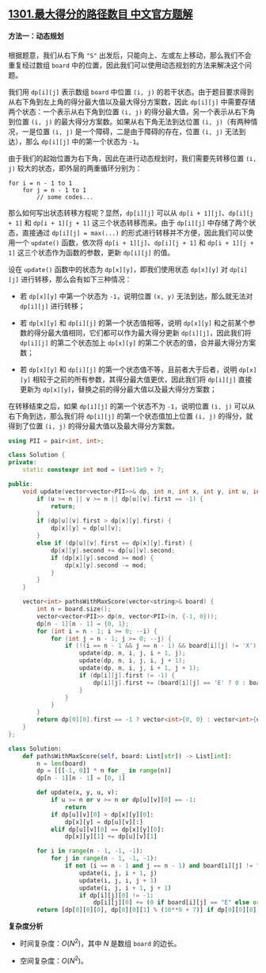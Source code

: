 ## [1301.最大得分的路径数目 中文官方题解](https://leetcode.cn/problems/number-of-paths-with-max-score/solutions/100000/zui-da-de-fen-de-lu-jing-shu-mu-by-leetcode-soluti)

#### 方法一：动态规划

根据题意，我们从右下角 `"S"` 出发后，只能向上、左或左上移动，那么我们不会重复经过数组 `board` 中的位置，因此我们可以使用动态规划的方法来解决这个问题。

我们用 `dp[i][j]` 表示数组 `board` 中位置 `(i, j)` 的若干状态。由于题目要求得到从右下角到左上角的得分最大值以及最大得分方案数，因此 `dp[i][j]` 中需要存储两个状态：一个表示从右下角到位置 `(i, j)` 的得分最大值，另一个表示从右下角到位置 `(i, j)` 的最大得分方案数。如果从右下角无法到达位置 `(i, j)`（有两种情况，一是位置 `(i, j)` 是一个障碍，二是由于障碍的存在，位置 `(i, j)` 无法到达），那么 `dp[i][j]` 中的第一个状态为 `-1`。

由于我们的起始位置为右下角，因此在进行动态规划时，我们需要先转移位置 `(i, j)` 较大的状态，即外层的两重循环分别为：

```
for i = n - 1 to 1
    for j = n - 1 to 1
        // some codes...
```

那么如何写出状态转移方程呢？显然，`dp[i][j]` 可以从 `dp[i + 1][j]`、`dp[i][j + 1]` 和 `dp[i + 1][j + 1]` 这三个状态转移而来。由于 `dp[i][j]` 中存储了两个状态，直接通过 `dp[i][j] = max(...)` 的形式进行转移并不方便，因此我们可以使用一个 `update()` 函数，依次将 `dp[i + 1][j]`、`dp[i][j + 1]` 和 `dp[i + 1][j + 1]` 这三个状态作为函数的参数，更新 `dp[i][j]` 的值。

设在 `update()` 函数中的状态为 `dp[x][y]`，即我们使用状态 `dp[x][y]` 对 `dp[i][j]` 进行转移，那么会有如下三种情况：

- 若 `dp[x][y]` 中第一个状态为 `-1`，说明位置 `(x, y)` 无法到达，那么就无法对 `dp[i][j]` 进行转移；

- 若 `dp[x][y]` 和 `dp[i][j]` 的第一个状态值相等，说明 `dp[x][y]` 和之前某个参数的得分最大值相同，它们都可以作为最大得分更新 `dp[i][j]`，因此我们将 `dp[i][j]` 的第二个状态加上 `dp[x][y]` 的第二个状态的值，合并最大得分方案数；

- 若 `dp[x][y]` 和 `dp[i][j]` 的第一个状态值不等，且前者大于后者，说明 `dp[x][y]` 相较于之前的所有参数，其得分最大值更优，因此我们将 `dp[i][j]` 直接更新为 `dp[x][y]`，替换之前的得分最大值以及最大得分方案数；

在转移结束之后，如果 `dp[i][j]` 的第一个状态不为 `-1`，说明位置 `(i, j)` 可以从右下角到达，那么我们将 `dp[i][j]` 的第一个状态值加上位置 `(i, j)` 的得分，就得到了位置 `(i, j)` 的得分最大值以及最大得分方案数。

```C++ [sol1-C++]
using PII = pair<int, int>;

class Solution {
private:
    static constexpr int mod = (int)1e9 + 7;

public:
    void update(vector<vector<PII>>& dp, int n, int x, int y, int u, int v) {
        if (u >= n || v >= n || dp[u][v].first == -1) {
            return;
        }
        if (dp[u][v].first > dp[x][y].first) {
            dp[x][y] = dp[u][v];
        }
        else if (dp[u][v].first == dp[x][y].first) {
            dp[x][y].second += dp[u][v].second;
            if (dp[x][y].second >= mod) {
                dp[x][y].second -= mod;
            }
        }
    }

    vector<int> pathsWithMaxScore(vector<string>& board) {
        int n = board.size();
        vector<vector<PII>> dp(n, vector<PII>(n, {-1, 0}));
        dp[n - 1][n - 1] = {0, 1};
        for (int i = n - 1; i >= 0; --i) {
            for (int j = n - 1; j >= 0; --j) {
                if (!(i == n - 1 && j == n - 1) && board[i][j] != 'X') {
                    update(dp, n, i, j, i + 1, j);
                    update(dp, n, i, j, i, j + 1);
                    update(dp, n, i, j, i + 1, j + 1);
                    if (dp[i][j].first != -1) {
                        dp[i][j].first += (board[i][j] == 'E' ? 0 : board[i][j] - '0');
                    }
                }
            }
        }
        return dp[0][0].first == -1 ? vector<int>{0, 0} : vector<int>{dp[0][0].first, dp[0][0].second};
    }
};
```

```Python [sol1-Python3]
class Solution:
    def pathsWithMaxScore(self, board: List[str]) -> List[int]:
        n = len(board)
        dp = [[[-1, 0]] * n for _ in range(n)]
        dp[n - 1][n - 1] = [0, 1]

        def update(x, y, u, v):
            if u >= n or v >= n or dp[u][v][0] == -1:
                return
            if dp[u][v][0] > dp[x][y][0]:
                dp[x][y] = dp[u][v][:]
            elif dp[u][v][0] == dp[x][y][0]:
                dp[x][y][1] += dp[u][v][1]

        for i in range(n - 1, -1, -1):
            for j in range(n - 1, -1, -1):
                if not (i == n - 1 and j == n - 1) and board[i][j] != "X":
                    update(i, j, i + 1, j)
                    update(i, j, i, j + 1)
                    update(i, j, i + 1, j + 1)
                    if dp[i][j][0] != -1:
                        dp[i][j][0] += (0 if board[i][j] == "E" else ord(board[i][j]) - 48)
        return [dp[0][0][0], dp[0][0][1] % (10**9 + 7)] if dp[0][0][0] != -1 else [0, 0]
```

**复杂度分析**

- 时间复杂度：$O(N^2)$，其中 $N$ 是数组 `board` 的边长。

- 空间复杂度：$O(N^2)$。